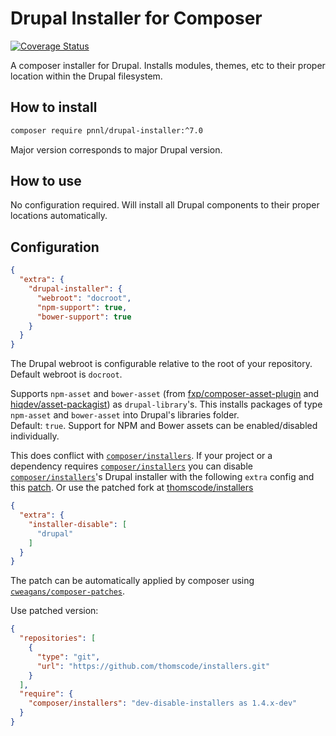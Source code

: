 # Drupal Installer for Composer
[![Coverage Status](https://coveralls.io/repos/github/pnnl/drupal-installer/badge.svg?branch=master)](https://coveralls.io/github/pnnl/drupal-installer?branch=master)

A composer installer for Drupal. Installs modules, themes, etc to their proper location within the Drupal filesystem.

## How to install
```bash
composer require pnnl/drupal-installer:^7.0
```

Major version corresponds to major Drupal version.

## How to use
No configuration required. Will install all Drupal components to their proper locations automatically.

## Configuration
```json
{
  "extra": {
    "drupal-installer": {
      "webroot": "docroot",
      "npm-support": true,
      "bower-support": true
    }
  }
}
```

The Drupal webroot is configurable relative to the root of your repository.  
Default webroot is `docroot`.

Supports `npm-asset` and `bower-asset`
(from [fxp/composer-asset-plugin](https://packagist.org/packages/fxp/composer-asset-plugin) and [hiqdev/asset-packagist](https://packagist.org/packages/hiqdev/asset-packagist))
as `drupal-library`'s.
This installs packages of type `npm-asset` and `bower-asset` into Drupal's libraries folder.  
Default: `true`. Support for NPM and Bower assets can be enabled/disabled individually.

This does conflict with [`composer/installers`](https://packagist.org/packages/composer/installers). If your project or a dependency requires [`composer/installers`](https://packagist.org/packages/composer/installers) you
can disable [`composer/installers`](https://packagist.org/packages/composer/installers)'s Drupal installer with the following `extra` config and this [patch](https://gist.githubusercontent.com/thomscode/8ad286a97ce9efbdf5829ba9e79fcb85/raw/9387aa8aea2ca3f870b61d44c38ff2e5211d271b/composer-installers.diff). Or use the patched fork at [thomscode/installers](https://github.com/thomscode/installers)

```json
{
  "extra": {
    "installer-disable": [
      "drupal"
    ]
  }
}
```

The patch can be automatically applied by composer using [`cweagans/composer-patches`](https://packagist.org/packages/cweagans/composer-patches).

Use patched version:
```json
{
  "repositories": [
    {
      "type": "git",
      "url": "https://github.com/thomscode/installers.git"
    }
  ],
  "require": {
    "composer/installers": "dev-disable-installers as 1.4.x-dev"
  }
}
```
